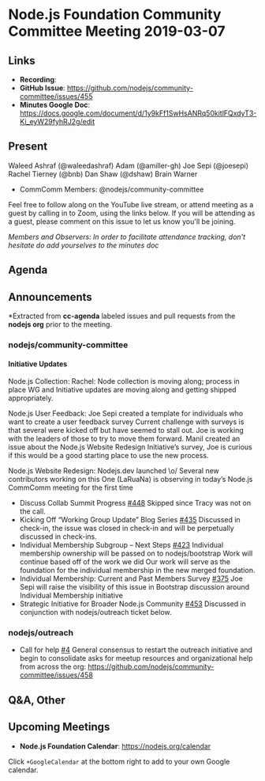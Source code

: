 # Node.js Foundation Community Committee Meeting 2019-03-07

## Links

* **Recording**: 
* **GitHub Issue**: https://github.com/nodejs/community-committee/issues/455
* **Minutes Google Doc**: https://docs.google.com/document/d/1y9kFf1SwHsANRq50kitlFQxdyT3-Ki_eyW29fyhRJ2g/edit

## Present
Waleed Ashraf (@waleedashraf)
Adam (@amiller-gh)
Joe Sepi (@joesepi)
Rachel
Tierney (@bnb)
Dan Shaw (@dshaw)
Brain Warner

* CommComm Members: @nodejs/community-committee

Feel free to follow along on the YouTube live stream, or attend meeting as a guest 
by calling in to Zoom, using the links below. If you will be attending as a guest, 
please comment on this issue to let us know you'll be joining.

*Members and Observers: In order to facilitate attendance tracking, don't hesitate do add yourselves to the minutes doc*

## Agenda

## Announcements
 
*Extracted from **cc-agenda** labeled issues and pull requests from the **nodejs org** prior to the meeting.

### nodejs/community-committee

#### Initiative Updates

Node.js Collection:
Rachel: Node collection is moving along; process in place
WG and Initiative updates are moving along and getting shipped appropriately.

Node.js User Feedback:
Joe Sepi created a template for individuals who want to create a user feedback survey
Current challenge with surveys is that several were kicked off but have seemed to stall out. Joe is working with the leaders of those to try to move them forward.
Manil created an issue about the Node.js Website Redesign Initiative’s survey, Joe is curious if this would be a good starting place to use the new process.

Node.js Website Redesign:
Nodejs.dev launched \o/
Several new contributors working on this
One (LaRuaNa) is observing in today’s Node.js CommComm meeting for the first time

* Discuss Collab Summit Progress [#448](https://github.com/nodejs/community-committee/issues/448)
Skipped since Tracy was not on the call.
* Kicking Off “Working Group Update” Blog Series [#435](https://github.com/nodejs/community-committee/issues/435) 
Discussed in check-in, the issue was closed in check-in and will be perpetually discussed in check-ins.
* Individual Membership Subgroup – Next Steps [#423](https://github.com/nodejs/community-committee/issues/423)
Individual membership ownership will be passed on to nodejs/bootstrap
Work will continue based off of the work we did
Our work will serve as the foundation for the individual membership in the new merged foundation.
* Individual Membership: Current and Past Members Survey [#375](https://github.com/nodejs/community-committee/issues/375)
Joe Sepi will raise the visibility of this issue in Bootstrap discussion around Individual Membership initiative
* Strategic Initiative for Broader Node.js Community  [#453](https://github.com/nodejs/community-committee/issues/453)
Discussed in conjunction with nodejs/outreach ticket below.

### nodejs/outreach

* Call for help [#4](https://github.com/nodejs/outreach/issues/4)
General consensus to restart the outreach initiative and begin to consolidate asks for meetup resources and organizational help from across the org:
https://github.com/nodejs/community-committee/issues/458


## Q&A, Other

## Upcoming Meetings

* **Node.js Foundation Calendar**: https://nodejs.org/calendar

Click `+GoogleCalendar` at the bottom right to add to your own Google calendar.

